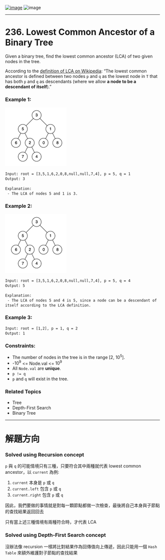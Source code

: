 [![image](https://img.shields.io/badge/Leetcode-Link-blue?logo=leetcode)](https://leetcode.com/problems/lowest-common-ancestor-of-a-binary-tree/)
![image](https://img.shields.io/badge/Difficulty-Medium-yellow)

---

# 236. Lowest Common Ancestor of a Binary Tree

Given a binary tree, find the lowest common ancestor (LCA) of two given nodes in the tree.

According to the [definition of LCA on Wikipedia](https://en.wikipedia.org/wiki/Lowest_common_ancestor): “The lowest common ancestor is defined between two nodes `p` and `q` as the lowest node in `T` that has both `p` and `q` as descendants (where we allow **a node to be a descendant of itself**).”

### Example 1:

![image](./image/binarytree.png)

```
Input: root = [3,5,1,6,2,0,8,null,null,7,4], p = 5, q = 1
Output: 3

Explanation:
 - The LCA of nodes 5 and 1 is 3.
```

### Example 2:

![image](./image/binarytree.png)

```
Input: root = [3,5,1,6,2,0,8,null,null,7,4], p = 5, q = 4
Output: 5

Explanation:
 - The LCA of nodes 5 and 4 is 5, since a node can be a descendant of itself according to the LCA definition.
```

### Example 3:

```
Input: root = [1,2], p = 1, q = 2
Output: 1
```

### Constraints:

- The number of nodes in the tree is in the range [2, $10^5$].
- -$10^9$ <= Node.val <= $10^9$
- All `Node.val` are **unique**.
- `p != q`
- `p` and `q` will exist in the tree.

### Related Topics

- Tree
- Depth-First Search
- Binary Tree
  
---

# 解題方向

### Solved using Recursion concept

`p` 與 `q` 的可能情境只有三種，只要符合其中兩種就代表 lowest common ancestor，以 `current` 為例:

1. `current` 本身是 `p` 或 `q`
2. `current.left` 包含 `p` 或 `q`
3. `current.right` 包含 `p` 或 `q`

因此，我們要做的事情就是對每一顆節點都做一次檢查，最後將自己本身與子節點的查找結果返回回去

只有當上述三種情境有兩種符合時，才代表 LCA

### Solved using Depth-First Search concept

沒辦法像 recursion 一樣將比對結果作為回傳值向上傳遞，因此只能用一個 `Hash Table` 來額外維護對子節點的查找結果
